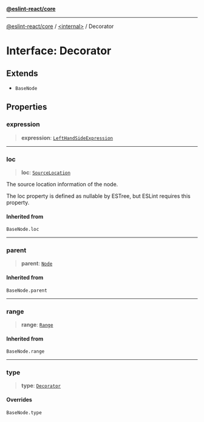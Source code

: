 [**@eslint-react/core**](../../README.md)

***

[@eslint-react/core](../../README.md) / [\<internal\>](../README.md) / Decorator

# Interface: Decorator

## Extends

- `BaseNode`

## Properties

### expression

> **expression**: [`LeftHandSideExpression`](../type-aliases/LeftHandSideExpression.md)

***

### loc

> **loc**: [`SourceLocation`](SourceLocation.md)

The source location information of the node.

The loc property is defined as nullable by ESTree, but ESLint requires this property.

#### Inherited from

`BaseNode.loc`

***

### parent

> **parent**: [`Node`](../type-aliases/Node.md)

#### Inherited from

`BaseNode.parent`

***

### range

> **range**: [`Range`](../type-aliases/Range.md)

#### Inherited from

`BaseNode.range`

***

### type

> **type**: [`Decorator`](../README.md#decorator)

#### Overrides

`BaseNode.type`
